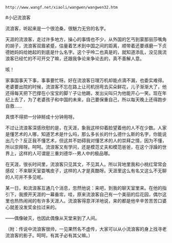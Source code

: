 `http://www.wangf.net/xiaoli/wangwen/wangwen32.htm`

#小记流浪客

流浪客，听起来是一个很沧桑，很魅力无穷的名字。

天涯的流浪客，走过许多地方，操心的事情也不少，从外国的乞丐到蒙那丽莎嘴角的胡子，流浪客双眉紧蹙，估量着艺术到中国之间的距离，顺带着还要琢磨一下贞德她妈妈给她起的到底是什么名字。这个乎呤二也真是的，就知道添乱，没见我流浪客已经忙的不可开交了嘛，还跟我争论来争论去的，真不善解人意。

咳！

家事国事天下事，事事要忙呀。好在流浪客日理万机却能点滴不漏，也委实难得。老婆要出院的时候，流浪客不忘在路上让司机拐弯去买朵鲜花，儿子渐渐大了，他还得每天把下巴撑在小宝宝的脚丫子让他踢，发出尖叫只为他能开心一笑。现在年纪上去了，为了老婆孩子和中国的未来，自己要保重自己，所以每天晚上还得跑步自救……

真恨不得把一分钟掰成十分钟用呀。

不过让流浪客深感欣慰的是，在天涯，象我这样仰着脸望着他的人不在少数。人家是懂艺术的人哪，知道艺术是什么吗，那么多长长的什么德什么斯的名字，你能说出几个？反正我不懂艺术，但这并不妨碍我对懂艺术的人的崇拜之情，因为不懂，所以崇拜呀。呵呵。流浪客又有学问，还是模范丈夫和模范爸爸，在这个浮躁的世界上，这样的人可谓是三重刘德华--男人中的极品哪。

在天涯，很长时间里，流浪客只见其文，不见其人。所以背地里我和小桃红常常会感叹：不来聊天室耍嘴皮子，这样的人才是真酷呀。天涯里这么有名又这么不无聊的人可并不多见呢。

某一日，和流浪客互通几个消息，忽然他说：来吧，到我的聊天室里来。在他的指引下，我撩开天涯的一幕垂帘，哇，原来流浪客自己有一个美丽的后花园，偶尔这里也热热闹闹的有许多天涯人。流浪客得意洋洋地说，来的都是他辛辛苦苦苦口婆心就差没发奖金拉过来的。

——偶像破灭，也因此偶像从天堂来到了人间。

（附：传说中流浪客很帅，一见果然名不虚传，大家可以从小流浪客的身上找寻老流浪客的影子。呵呵，有其子必有其父嘛。）